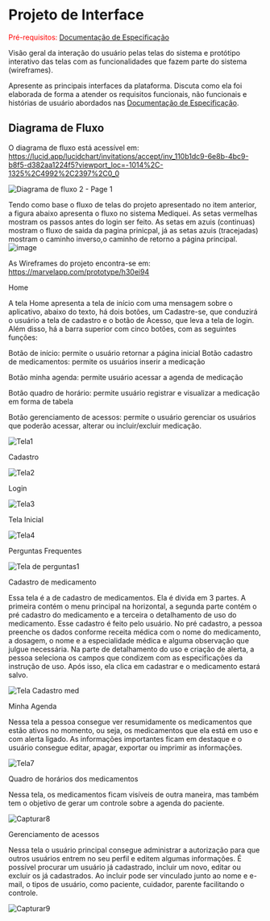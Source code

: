 
# Projeto de Interface

<span style="color:red">Pré-requisitos: <a href="2-Especificação do Projeto.md"> Documentação de Especificação</a></span>

Visão geral da interação do usuário pelas telas do sistema e protótipo interativo das telas com as funcionalidades que fazem parte do sistema (wireframes).

 Apresente as principais interfaces da plataforma. Discuta como ela foi elaborada de forma a atender os requisitos funcionais, não funcionais e histórias de usuário abordados nas <a href="2-Especificação do Projeto.md"> Documentação de Especificação</a>.

## Diagrama de Fluxo

O diagrama de fluxo está acessível em: https://lucid.app/lucidchart/invitations/accept/inv_110b1dc9-6e8b-4bc9-b8f5-d382aa1224f5?viewport_loc=-1014%2C-1325%2C4992%2C2397%2C0_0


![Diagrama de fluxo 2 - Page 1](https://user-images.githubusercontent.com/81760044/133888018-b3dcf685-f192-4b42-b31a-ba5ceefba0dd.png)



Tendo como base o fluxo de telas do projeto apresentado no item anterior, a figura abaixo apresenta o fluxo no sistema Mediquei. As setas vermelhas mostram os passos antes do login ser feito. As setas em azuis (continuas) mostram o fluxo de saida da pagina prinicpal, já as setas azuis (tracejadas) mostram o caminho inverso,o caminho de retorno a página principal.
![image](https://user-images.githubusercontent.com/81448442/134993332-77ac6c80-54f4-4cf4-ab9b-b66215ea3c12.png)

As Wireframes do projeto encontra-se em: https://marvelapp.com/prototype/h30ei94

Home

A tela Home apresenta a tela de início com uma mensagem sobre o aplicativo, abaixo do texto, há dois botões, um Cadastre-se, que conduzirá o usuário a tela de cadastro e o botão de Acesso, que leva a tela de login. Além disso, há a barra superior com cinco botões, com as seguintes funções:

Botão de início: permite o usuário retornar a página inicial
Botão cadastro de medicamentos: permite os usuários inserir a medicação

Botão minha agenda: permite usuário acessar a agenda de medicação

Botão quadro de horário: permite usuário registrar e visualizar a medicação em forma de tabela

Botão gerenciamento de acessos: permite o usuário gerenciar os usuários que poderão acessar, alterar ou incluir/excluir medicação.


![Tela1](https://user-images.githubusercontent.com/81760044/133887269-82ee7952-4186-4499-bd4c-c48aa082996c.JPG)

Cadastro

![Tela2](https://user-images.githubusercontent.com/81760044/133887351-c3670e38-0e90-49c7-b404-9fadd2728fe2.JPG)


Login

![Tela3](https://user-images.githubusercontent.com/81760044/133887280-bb5763ac-68d4-4fb4-9d77-664b94d60311.JPG)

Tela Inicial

![Tela4](https://user-images.githubusercontent.com/81760044/133887291-85507702-673e-45bc-986f-d8937a634b46.JPG)


Perguntas Frequentes

![Tela de perguntas1](https://user-images.githubusercontent.com/81760044/134091821-16caf30a-266d-4ad6-9bcf-aa13e49f0f8f.JPG)

Cadastro de medicamento 

Essa tela é a de cadastro de medicamentos. Ela é divida em 3 partes. A primeira contém o menu principal na horizontal, a segunda parte contém o pré cadastro do medicamento e a terceira o detalhamento de uso do medicamento. Esse cadastro é feito pelo usuário. No pré cadastro, a pessoa preenche os dados conforme receita médica com o nome do medicamento, a dosagem, o nome e a especialidade médica e alguma observação que julgue necessária. 
Na parte de detalhamento do uso e criação de alerta, a pessoa seleciona os campos que condizem com as especificações da instrução de uso. 
Após isso, ela clica em cadastrar e o medicamento estará salvo.

![Tela Cadastro med](https://user-images.githubusercontent.com/81760044/134091791-55903189-199d-4cff-948b-cb7f2e6fe1bc.JPG)

Minha Agenda

Nessa tela a pessoa consegue ver resumidamente os medicamentos que estão ativos no momento, ou seja, os medicamentos que ela está em uso e com alerta ligado. As informações importantes ficam em destaque e o usuário consegue editar, apagar, exportar ou imprimir as informações. 

![Tela7](https://user-images.githubusercontent.com/81760044/133887302-77e4ce8e-40a5-454e-9f2a-595e29b24d5c.JPG)

Quadro de horários dos medicamentos 

Nessa tela, os medicamentos ficam visíveis de outra maneira, mas também tem o objetivo de gerar um controle sobre a agenda do paciente. 

![Capturar8](https://user-images.githubusercontent.com/81760044/134091992-9a705cd6-ea34-4874-ba0b-fa6acd68a2b4.PNG)

Gerenciamento de acessos

Nessa tela o usuário principal consegue administrar a autorização para que outros usuários entrem no seu perfil e editem algumas informações. É possível procurar um usuário já cadastrado, incluir um novo, editar ou excluir os já cadastrados. Ao incluir pode ser vinculado junto ao nome e e-mail, o tipos de usuário, como paciente, cuidador, parente facilitando o controle. 

![Capturar9](https://user-images.githubusercontent.com/81760044/134091999-aff3395f-6da2-4df3-a7ed-b69040808a19.PNG)





